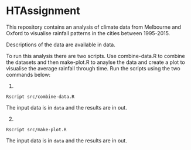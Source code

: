 # HTAssignment

This repository contains an analysis of climate data from Melbourne and Oxford to visualise rainfall patterns in the cities between 1995-2015.

Descriptions of the data are available in data.

To run this analysis there are two scripts. Use combine-data.R to combine the datasets and then make-plot.R to anaylse the data and create a plot to visualise the average rainfall through time. Run the scripts using the two commands below:

1.  
```
Rscript src/combine-data.R
```
The input data is in `data` and the results are in out.

2.
```
Rscript src/make-plot.R
```
The input data is in `data` and the results are in out.
